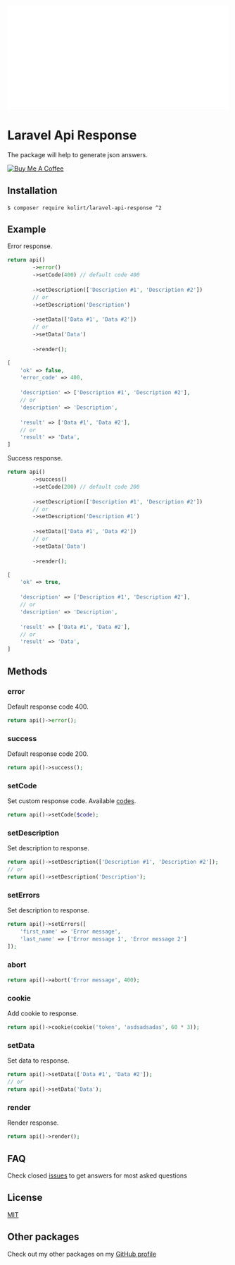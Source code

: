 <p align="center">
    <img src="https://raw.githubusercontent.com/kolirt/laravel-api-response/3e46d9c25ba6e7fd096ec57c668125cb2ab985ce/image.svg">
</p>


# Laravel Api Response
The package will help to generate json answers.

<a href="https://www.buymeacoffee.com/kolirt" target="_blank">
  <img src="https://cdn.buymeacoffee.com/buttons/v2/arial-yellow.png" alt="Buy Me A Coffee" style="height: 60px !important;width: 217px !important;" >
</a>


## Installation
```
$ composer require kolirt/laravel-api-response ^2
```


## Example
Error response.
```php
return api()
        ->error()
        ->setCode(400) // default code 400

        ->setDescription(['Description #1', 'Description #2'])
        // or
        ->setDescription('Description')
        
        ->setData(['Data #1', 'Data #2'])
        // or
        ->setData('Data')
        
        ->render();
```

```php
[
    'ok' => false,
    'error_code' => 400,
    
    'description' => ['Description #1', 'Description #2'],
    // or
    'description' => 'Description',
    
    'result' => ['Data #1', 'Data #2'],
    // or
    'result' => 'Data',
]
```

Success response.
```php
return api()
        ->success()
        ->setCode(200) // default code 200

        ->setDescription(['Description #1', 'Description #2'])
        // or
        ->setDescription('Description #1')
        
        ->setData(['Data #1', 'Data #2'])
        // or
        ->setData('Data')
        
        ->render();
```

```php
[
    'ok' => true,
    
    'description' => ['Description #1', 'Description #2'],
    // or
    'description' => 'Description',
    
    'result' => ['Data #1', 'Data #2'],
    // or
    'result' => 'Data',
]
```


## Methods

### error
Default response code 400.
```php
return api()->error();
```


### success
Default response code 200.
```php
return api()->success();
```


### setCode
Set custom response code. Available [codes](https://en.wikipedia.org/wiki/List_of_HTTP_status_codes).
```php
return api()->setCode($code);
```


### setDescription
Set description to response.
```php
return api()->setDescription(['Description #1', 'Description #2']);
// or
return api()->setDescription('Description');
```


### setErrors
Set description to response.
```php
return api()->setErrors([
    'first_name' => 'Error message', 
    'last_name' => ['Error message 1', 'Error message 2']
]);
```


### abort
```php
return api()->abort('Error message', 400);
```


### cookie
Add cookie to response.
```php
return api()->cookie(cookie('token', 'asdsadsadas', 60 * 3));
```


### setData
Set data to response.
```php
return api()->setData(['Data #1', 'Data #2']);
// or
return api()->setData('Data');
```

### render
Render response.
```php
return api()->render();
```


## FAQ
Check closed [issues](https://github.com/kolirt/laravel-api-response/issues) to get answers for most asked questions


## License
[MIT](LICENSE.txt)


## Other packages
Check out my other packages on my [GitHub profile](https://github.com/kolirt)

